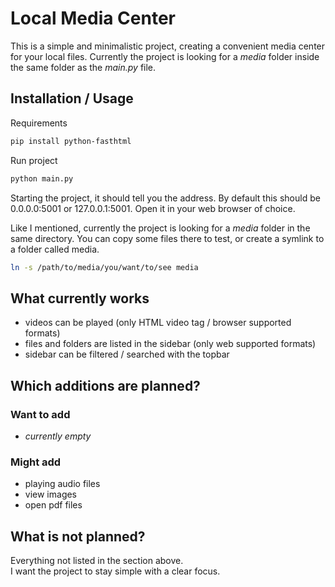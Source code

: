 # Local Media Center

This is a simple and minimalistic project, creating a convenient media center for your local files. Currently the project is looking for a *media* folder inside the same folder as the *main.py* file.

## Installation / Usage

Requirements
```bash
pip install python-fasthtml
```

Run project
```bash
python main.py
```
Starting the project, it should tell you the address. By default this should be 0.0.0.0:5001 or 127.0.0.1:5001. Open it in your web browser of choice.

Like I mentioned, currently the project is looking for a *media* folder in the same directory. You can copy some files there to test, or create a symlink to a folder called media.
```bash
ln -s /path/to/media/you/want/to/see media
```

## What currently works

 - videos can be played (only HTML video tag / browser supported formats)
 - files and folders are listed in the sidebar (only web supported formats)
 - sidebar can be filtered / searched with the topbar

## Which additions are planned?

### Want to add

 - *currently empty*

### Might add

 - playing audio files
 - view images
 - open pdf files

## What is not planned?

Everything not listed in the section above.  
I want the project to stay simple with a clear focus.

